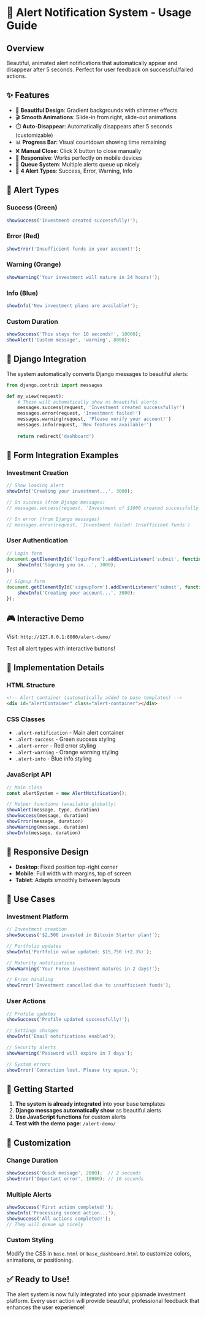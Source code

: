 # 🔔 Alert Notification System - Usage Guide

## Overview
Beautiful, animated alert notifications that automatically appear and disappear after 5 seconds. Perfect for user feedback on successful/failed actions.

## ✨ Features
- 🎨 **Beautiful Design**: Gradient backgrounds with shimmer effects
- 🎬 **Smooth Animations**: Slide-in from right, slide-out animations
- ⏱️ **Auto-Disappear**: Automatically disappears after 5 seconds (customizable)
- 📊 **Progress Bar**: Visual countdown showing time remaining
- ❌ **Manual Close**: Click X button to close manually
- 📱 **Responsive**: Works perfectly on mobile devices
- 🔄 **Queue System**: Multiple alerts queue up nicely
- 🎯 **4 Alert Types**: Success, Error, Warning, Info

## 🎨 Alert Types

### Success (Green)
```javascript
showSuccess('Investment created successfully!');
```

### Error (Red)
```javascript
showError('Insufficient funds in your account!');
```

### Warning (Orange)
```javascript
showWarning('Your investment will mature in 24 hours!');
```

### Info (Blue)
```javascript
showInfo('New investment plans are available!');
```

### Custom Duration
```javascript
showSuccess('This stays for 10 seconds!', 10000);
showAlert('Custom message', 'warning', 8000);
```

## 🐍 Django Integration

The system automatically converts Django messages to beautiful alerts:

```python
from django.contrib import messages

def my_view(request):
    # These will automatically show as beautiful alerts
    messages.success(request, 'Investment created successfully!')
    messages.error(request, 'Investment failed!')
    messages.warning(request, 'Please verify your account!')
    messages.info(request, 'New features available!')
    
    return redirect('dashboard')
```

## 📝 Form Integration Examples

### Investment Creation
```javascript
// Show loading alert
showInfo('Creating your investment...', 3000);

// On success (from Django messages)
// messages.success(request, 'Investment of $1000 created successfully!')

// On error (from Django messages)  
// messages.error(request, 'Investment failed: Insufficient funds')
```

### User Authentication
```javascript
// Login form
document.getElementById('loginForm').addEventListener('submit', function(e) {
    showInfo('Signing you in...', 3000);
});

// Signup form
document.getElementById('signupForm').addEventListener('submit', function(e) {
    showInfo('Creating your account...', 3000);
});
```

## 🎮 Interactive Demo

Visit: `http://127.0.0.1:8000/alert-demo/`

Test all alert types with interactive buttons!

## 🔧 Implementation Details

### HTML Structure
```html
<!-- Alert container (automatically added to base templates) -->
<div id="alertContainer" class="alert-container"></div>
```

### CSS Classes
- `.alert-notification` - Main alert container
- `.alert-success` - Green success styling
- `.alert-error` - Red error styling  
- `.alert-warning` - Orange warning styling
- `.alert-info` - Blue info styling

### JavaScript API
```javascript
// Main class
const alertSystem = new AlertNotification();

// Helper functions (available globally)
showAlert(message, type, duration)
showSuccess(message, duration)
showError(message, duration)
showWarning(message, duration)
showInfo(message, duration)
```

## 📱 Responsive Design

- **Desktop**: Fixed position top-right corner
- **Mobile**: Full width with margins, top of screen
- **Tablet**: Adapts smoothly between layouts

## 🎯 Use Cases

### Investment Platform
```javascript
// Investment creation
showSuccess('$2,500 invested in Bitcoin Starter plan!');

// Portfolio updates
showInfo('Portfolio value updated: $15,750 (+2.3%)');

// Maturity notifications
showWarning('Your Forex investment matures in 2 days!');

// Error handling
showError('Investment cancelled due to insufficient funds');
```

### User Actions
```javascript
// Profile updates
showSuccess('Profile updated successfully!');

// Settings changes
showInfo('Email notifications enabled');

// Security alerts
showWarning('Password will expire in 7 days');

// System errors
showError('Connection lost. Please try again.');
```

## 🚀 Getting Started

1. **The system is already integrated** into your base templates
2. **Django messages automatically show** as beautiful alerts
3. **Use JavaScript functions** for custom alerts
4. **Test with the demo page**: `/alert-demo/`

## 🎨 Customization

### Change Duration
```javascript
showSuccess('Quick message', 2000);  // 2 seconds
showError('Important error', 10000); // 10 seconds
```

### Multiple Alerts
```javascript
showSuccess('First action completed!');
showInfo('Processing second action...');
showSuccess('All actions completed!');
// They will queue up nicely
```

### Custom Styling
Modify the CSS in `base.html` or `base_dashboard.html` to customize colors, animations, or positioning.

## ✅ Ready to Use!

The alert system is now fully integrated into your pipsmade investment platform. Every user action will provide beautiful, professional feedback that enhances the user experience!
